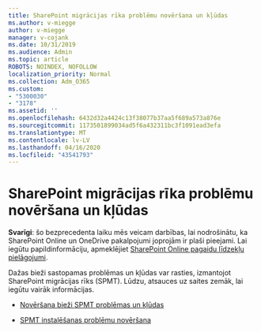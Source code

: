 ```yaml
---
title: SharePoint migrācijas rīka problēmu novēršana un kļūdas
ms.author: v-miegge
author: v-miegge
manager: v-cojank
ms.date: 10/31/2019
ms.audience: Admin
ms.topic: article
ROBOTS: NOINDEX, NOFOLLOW
localization_priority: Normal
ms.collection: Adm_O365
ms.custom:
- "5300030"
- "3178"
ms.assetid: ''
ms.openlocfilehash: 6432d32a4424c13f38077b37aa5f689a573a876e
ms.sourcegitcommit: 1173501899034ad5f6a432311bc3f1091ead3efa
ms.translationtype: MT
ms.contentlocale: lv-LV
ms.lasthandoff: 04/16/2020
ms.locfileid: "43541793"
---
```

# <a name="troubleshooting-sharepoint-migration-tool-issues-and-errors"></a>SharePoint migrācijas rīka problēmu novēršana un kļūdas

**Svarīgi**: šo bezprecedenta laiku mēs veicam darbības, lai nodrošinātu, ka SharePoint Online un OneDrive pakalpojumi joprojām ir plaši pieejami. Lai iegūtu papildinformāciju, apmeklējiet [SharePoint Online pagaidu līdzekļu pielāgojumi](https://aka.ms/ODSPAdjustments).

Dažas bieži sastopamas problēmas un kļūdas var rasties, izmantojot SharePoint migrācijas rīks (SPMT). Lūdzu, atsauces uz saites zemāk, lai iegūtu vairāk informācijas.

- [Novēršana bieži SPMT problēmas un kļūdas](https://docs.microsoft.com/sharepointmigration/troubleshooting-common-spmt-issues)

- [SPMT instalēšanas problēmu novēršana](https://docs.microsoft.com/sharepointmigration/spmt-install-issues)
